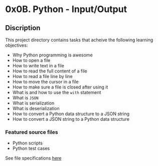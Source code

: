 # 0x0B. Python - Input/Output
## Discription
This project directory contains tasks that acheive the following learning objectives:

* Why Python programming is awesome
* How to open a file
* How to write text in a file
* How to read the full content of a file
* How to read a file line by line
* How to move the cursor in a file
* How to make sure a file is closed after using it
* What is and how to use the `with` statement
* What is `JSON`
* What is serialization
* What is deserialization
* How to convert a Python data structure to a JSON string
* How to convert a JSON string to a Python data structure

### Featured source files
* Python scripts
* Python test cases

See file specifications [here](https://github.com/weldsh2535/alx-higher_level_programming#readme)

